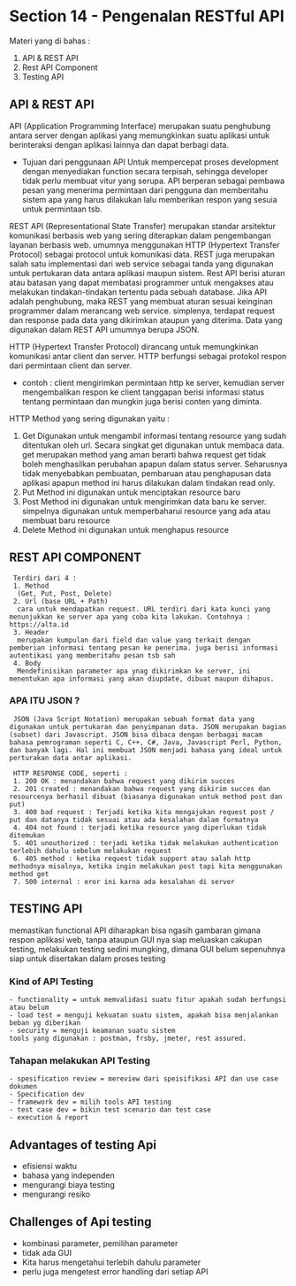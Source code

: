 # Section 14 - Pengenalan RESTful API
 Materi yang di bahas :
  1. API & REST API
  2. Rest API Component
  3. Testing API

## API & REST API
  API (Application Programming Interface) merupakan suatu penghubung antara server dengan aplikasi yang memungkinkan suatu aplikasi untuk berinteraksi dengan aplikasi lainnya dan dapat berbagi data.

  * Tujuan dari penggunaan API 
    Untuk mempercepat proses development dengan menyediakan function secara terpisah, sehingga developer tidak perlu membuat vitur yang serupa. API berperan sebagai pembawa pesan yang menerima permintaan dari pengguna dan memberitahu sistem apa yang harus dilakukan lalu memberikan respon yang sesuia untuk permintaan tsb.

  REST API (Representational State Transfer) merupakan standar arsitektur komunikasi berbasis web yang sering diterapkan dalam pengembangan layanan berbasis web. umumnya menggunakan HTTP (Hypertext Transfer Protocol) sebagai protocol untuk komunikasi data. REST juga merupakan salah satu implementasi dari web service sebagai tanda yang digunakan untuk pertukaran data antara aplikasi maupun sistem. 
  Rest API berisi aturan atau batasan yang dapat membatasi programmer untuk mengakses atau melakukan tindakan-tindakan tertentu pada sebuah database. Jika API adalah penghubung, maka REST yang membuat aturan sesuai keinginan programmer dalam merancang web service. simplenya, terdapat request dan response pada data yang dikirimkan ataupun yang diterima. Data yang digunakan dalam REST API umumnya berupa JSON. 
  
  HTTP (Hypertext Transfer Protocol) dirancang untuk memungkinkan komunikasi antar client dan server. HTTP berfungsi sebagai protokol respon dari permintaan client dan server. 
   * contoh : client mengirimkan permintaan http ke server, kemudian server mengembalikan respon ke client tanggapan berisi informasi status tentang permintaan dan mungkin juga berisi conten yang diminta.

   HTTP Method yang sering digunakan yaitu :
   1. Get 
      Digunakan untuk mengambil informasi tentang resource yang sudah ditentukan oleh url. Secara singkat get digunakan untuk membaca data. get merupakan method yang aman berarti bahwa request get tidak boleh menghasilkan perubahan apapun dalam status server. Seharusnya tidak menyebabkan pembuatan, pembaruan atau penghapusan data aplikasi apapun method ini harus dilakukan dalam tindakan read only.
   2. Put 
      Method ini digunakan untuk menciptakan resource baru
   3. Post
      Method ini digunakan untuk mengirimkan data baru ke server. simpelnya digunakan untuk memperbaharui resource yang ada atau membuat baru resource 
   4. Delete
      Method ini digunakan untuk menghapus resource

## REST API COMPONENT
     Terdiri dari 4 :
     1. Method 
      (Get, Put, Post, Delete)
     2. Url (base URL + Path)
      cara untuk mendapatkan request. URL terdiri dari kata kunci yang menunjukkan ke server apa yang coba kita lakukan. Contohnya : https://alta.id  
     3. Header
      merupakan kumpulan dari field dan value yang terkait dengan pemberian informasi tentang pesan ke penerima. juga berisi informasi autentikasi yang memberitahu pesan tsb sah
     4. Body
      Mendefinisikan parameter apa ynag dikirimkan ke server, ini menentukan apa informasi yang akan diupdate, dibuat maupun dihapus.

 ### APA ITU JSON ?
     JSON (Java Script Notation) merupakan sebuah format data yang digunakan untuk pertukaran dan penyimpanan data. JSON merupakan bagian (subset) dari Javascript. JSON bisa dibaca dengan berbagai macam bahasa pemrograman seperti C, C++, C#, Java, Javascript Perl, Python, dan banyak lagi. Hal ini membuat JSON menjadi bahasa yang ideal untuk perturakan data antar aplikasi.

     HTTP RESPONSE CODE, seperti :
     1. 200 OK : menandakan bahwa request yang dikirim succes 
     2. 201 created : menandakan bahwa request yang dikirim succes dan resourcenya berhasil dibuat (biasanya digunakan untuk method post dan put)
     3. 400 bad request : Terjadi ketika kita mengajukan request post / put dan datanya tidak sesuai atau ada kesalahan dalam formatnya
     4. 404 not found : terjadi ketika resource yang diperlukan tidak ditemukan
     5. 401 unouthorized : terjadi ketika tidak melakukan authentication terlebih dahulu sebelum melakukan request 
     6. 405 method : ketika request tidak support atau salah http methodnya misalnya, ketika ingin melakukan post tapi kita menggunakan method get 
     7. 500 internal : eror ini karna ada kesalahan di server 

## TESTING API  
   memastikan functional API diharapkan bisa ngasih gambaran gimana respon aplikasi web, tanpa ataupun GUI nya siap meluaskan cakupan testing, melakukan testing sedini mungking, dimana GUI belum sepenuhnya siap untuk disertakan dalam proses testing 
 
### Kind of API Testing 
    - functionality = untuk memvalidasi suatu fitur apakah sudah berfungsi atau belum 
    - load test = menguji kekuatan suatu sistem, apakah bisa menjalankan beban yg diberikan 
    - security = menguji keamanan suatu sistem 
    tools yang digunakan : postman, frsby, jmeter, rest assured. 
  
### Tahapan melakukan API Testing 
    - spesification review = mereview dari speisifikasi API dan use case dokumen 
    - Specification dev 
    - framework dev = milih tools API testing 
    - test case dev = bikin test scenario dan test case 
    - execution & report 
 
## Advantages of testing Api 
   - efisiensi waktu 
   - bahasa yang independen 
   - mengurangi biaya testing 
   - mengurangi resiko 
 
## Challenges of Api testing 
   - kombinasi parameter, pemilihan parameter 
   - tidak ada GUI 
   - Kita harus mengetahui terlebih dahulu parameter 
   - perlu juga mengetest error handling dari setiap API

